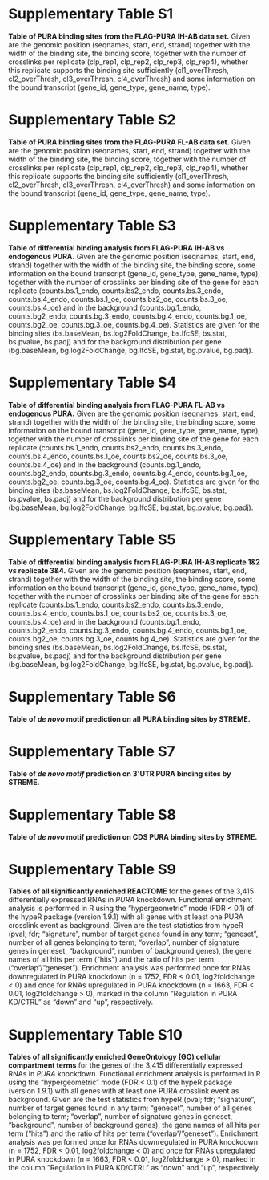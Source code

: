 # Supplementary Table S1

**Table of PURA binding sites from the FLAG-PURA IH-AB data set.** Given are the genomic position (seqnames, start, end, strand) together with the width of the binding site, the binding score, together with the number of crosslinks per replicate (clp_rep1, clp_rep2, clp_rep3, clp_rep4), whether this replicate supports the binding site sufficiently (cl1_overThresh, cl2_overThresh, cl3_overThresh, cl4_overThresh) and some information on the bound transcript (gene_id, gene_type, gene_name, type).

# Supplementary Table S2

**Table of PURA binding sites from the FLAG-PURA FL-AB data set.** Given are the genomic position (seqnames, start, end, strand) together with the width of the binding site, the binding score, together with the number of crosslinks per replicate (clp_rep1, clp_rep2, clp_rep3, clp_rep4), whether this replicate supports the binding site sufficiently (cl1_overThresh, cl2_overThresh, cl3_overThresh, cl4_overThresh) and some information on the bound transcript (gene_id, gene_type, gene_name, type).

# Supplementary Table S3

**Table of differential binding analysis from FLAG-PURA IH-AB vs endogenous PURA.** Given are the genomic position (seqnames, start, end, strand) together with the width of the binding site, the binding score, some information on the bound transcript (gene_id, gene_type, gene_name, type), together with the number of crosslinks per binding site of the gene for each replicate (counts.bs.1_endo, counts.bs2_endo, counts.bs.3_endo, counts.bs.4_endo, counts.bs.1_oe, counts.bs2_oe, counts.bs.3_oe, counts.bs.4_oe) and in the background (counts.bg.1_endo, counts.bg2_endo, counts.bg.3_endo, counts.bg.4_endo, counts.bg.1_oe, counts.bg2_oe, counts.bg.3_oe, counts.bg.4_oe). Statistics are given for the binding sites (bs.baseMean, bs.log2FoldChange, bs.lfcSE, bs.stat, bs.pvalue, bs.padj) and for the background distribution per gene (bg.baseMean, bg.log2FoldChange, bg.lfcSE, bg.stat, bg.pvalue, bg.padj).

# Supplementary Table S4

**Table of differential binding analysis from FLAG-PURA FL-AB vs endogenous PURA.** Given are the genomic position (seqnames, start, end, strand) together with the width of the binding site, the binding score, some information on the bound transcript (gene_id, gene_type, gene_name, type), together with the number of crosslinks per binding site of the gene for each replicate (counts.bs.1_endo, counts.bs2_endo, counts.bs.3_endo, counts.bs.4_endo, counts.bs.1_oe, counts.bs2_oe, counts.bs.3_oe, counts.bs.4_oe) and in the background (counts.bg.1_endo, counts.bg2_endo, counts.bg.3_endo, counts.bg.4_endo, counts.bg.1_oe, counts.bg2_oe, counts.bg.3_oe, counts.bg.4_oe). Statistics are given for the binding sites (bs.baseMean, bs.log2FoldChange, bs.lfcSE, bs.stat, bs.pvalue, bs.padj) and for the background distribution per gene (bg.baseMean, bg.log2FoldChange, bg.lfcSE, bg.stat, bg.pvalue, bg.padj).

# Supplementary Table S5

**Table of differential binding analysis from FLAG-PURA IH-AB replicate 1&2 vs replicate 3&4.** Given are the genomic position (seqnames, start, end, strand) together with the width of the binding site, the binding score, some information on the bound transcript (gene_id, gene_type, gene_name, type), together with the number of crosslinks per binding site of the gene for each replicate (counts.bs.1_endo, counts.bs2_endo, counts.bs.3_endo, counts.bs.4_endo, counts.bs.1_oe, counts.bs2_oe, counts.bs.3_oe, counts.bs.4_oe) and in the background (counts.bg.1_endo, counts.bg2_endo, counts.bg.3_endo, counts.bg.4_endo, counts.bg.1_oe, counts.bg2_oe, counts.bg.3_oe, counts.bg.4_oe). Statistics are given for the binding sites (bs.baseMean, bs.log2FoldChange, bs.lfcSE, bs.stat, bs.pvalue, bs.padj) and for the background distribution per gene (bg.baseMean, bg.log2FoldChange, bg.lfcSE, bg.stat, bg.pvalue, bg.padj).

# Supplementary Table S6

**Table of *de novo* motif prediction on all PURA binding sites by STREME.**


# Supplementary Table S7

**Table of *de novo motif* prediction on 3'UTR PURA binding sites by STREME.**


# Supplementary Table S8

**Table of *de novo* motif prediction on CDS PURA binding sites by STREME.**

# Supplementary Table S9

**Tables of all significantly enriched REACTOME** for the
genes of the 3,415 differentially expressed RNAs in *PURA* knockdown. Functional
enrichment analysis is performed in R using the “hypergeometric” mode (FDR < 0.1)
of the hypeR package (version 1.9.1) with all genes with at least one PURA crosslink
event as background. Given are the test statistics from hypeR (pval; fdr; “signature”,
number of target genes found in any term; “geneset”, number of all genes belonging
to term; “overlap”, number of signature genes in geneset, “background”, number of
background genes), the gene names of all hits per term (“hits") and the ratio of hits
per term (“overlap”/”geneset”). Enrichment analysis was performed once for RNAs
downregulated in PURA knockdown (n = 1752, FDR < 0.01, log2foldchange < 0) and
once for RNAs upregulated in PURA knockdown (n = 1663, FDR < 0.01,
log2foldchange > 0), marked in the column ”Regulation in PURA KD/CTRL” as “down”
and “up”, respectively.

# Supplementary Table S10

**Tables of all significantly enriched GeneOntology (GO) cellular compartment terms** for the
genes of the 3,415 differentially expressed RNAs in *PURA* knockdown. Functional
enrichment analysis is performed in R using the “hypergeometric” mode (FDR < 0.1)
of the hypeR package (version 1.9.1) with all genes with at least one PURA crosslink
event as background. Given are the test statistics from hypeR (pval; fdr; “signature”,
number of target genes found in any term; “geneset”, number of all genes belonging
to term; “overlap”, number of signature genes in geneset, “background”, number of
background genes), the gene names of all hits per term (“hits") and the ratio of hits
per term (“overlap”/”geneset”). Enrichment analysis was performed once for RNAs
downregulated in PURA knockdown (n = 1752, FDR < 0.01, log2foldchange < 0) and
once for RNAs upregulated in PURA knockdown (n = 1663, FDR < 0.01,
log2foldchange > 0), marked in the column ”Regulation in PURA KD/CTRL” as “down”
and “up”, respectively.
